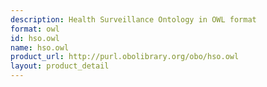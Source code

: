 ```yaml
---
description: Health Surveillance Ontology in OWL format
format: owl
id: hso.owl
name: hso.owl
product_url: http://purl.obolibrary.org/obo/hso.owl
layout: product_detail
---
```

